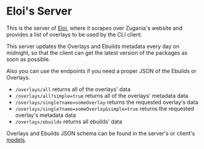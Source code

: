 # Eloi's Server

This is the server of [Eloi](https://github.com/mbaraa/eloi), where it scrapes over Zugania's website and provides a list of overlays to be used by the CLI client.

This server updates the Overlays and Ebuilds metadata every day on midnight, so that the client can get the latest version of the packages as soon as possible.

Also you can use the endpoints if you need a proper JSON of the Ebuilds or Overlays.

- `/overlays/all` returns all of the overlays' data
- `/overlays/all?simple=true` returns all of the overlays' metadata data
- `/overlays/single?name=someOverlay` returns the requested overlay's data
- `/overlays/single?name=someOverlay&simple=true` returns the requested overlay's metadata data
- `/overlays/ebuilds` returns all ebuilds' data

Overlays and Ebuilds JSON schema can be found in the server's or client's [models](https://github.com/mbaraa/eloi-server/tree/main/models).
